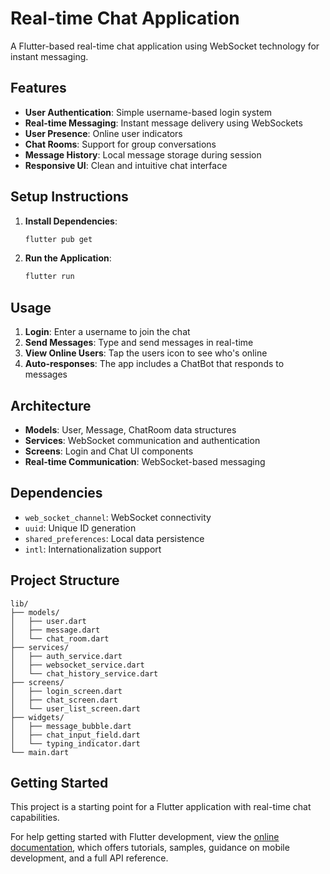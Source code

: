 # Real-time Chat Application

A Flutter-based real-time chat application using WebSocket technology for instant messaging.

## Features

- **User Authentication**: Simple username-based login system
- **Real-time Messaging**: Instant message delivery using WebSockets
- **User Presence**: Online user indicators
- **Chat Rooms**: Support for group conversations
- **Message History**: Local message storage during session
- **Responsive UI**: Clean and intuitive chat interface

## Setup Instructions

1. **Install Dependencies**:
   ```bash
   flutter pub get
   ```

2. **Run the Application**:
   ```bash
   flutter run
   ```

## Usage

1. **Login**: Enter a username to join the chat
2. **Send Messages**: Type and send messages in real-time
3. **View Online Users**: Tap the users icon to see who's online
4. **Auto-responses**: The app includes a ChatBot that responds to messages

## Architecture

- **Models**: User, Message, ChatRoom data structures
- **Services**: WebSocket communication and authentication
- **Screens**: Login and Chat UI components
- **Real-time Communication**: WebSocket-based messaging

## Dependencies

- `web_socket_channel`: WebSocket connectivity
- `uuid`: Unique ID generation
- `shared_preferences`: Local data persistence
- `intl`: Internationalization support

## Project Structure

```
lib/
├── models/
│   ├── user.dart
│   ├── message.dart
│   └── chat_room.dart
├── services/
│   ├── auth_service.dart
│   ├── websocket_service.dart
│   └── chat_history_service.dart
├── screens/
│   ├── login_screen.dart
│   ├── chat_screen.dart
│   └── user_list_screen.dart
├── widgets/
│   ├── message_bubble.dart
│   ├── chat_input_field.dart
│   └── typing_indicator.dart
└── main.dart
```

## Getting Started

This project is a starting point for a Flutter application with real-time chat capabilities.

For help getting started with Flutter development, view the
[online documentation](https://docs.flutter.dev/), which offers tutorials,
samples, guidance on mobile development, and a full API reference.